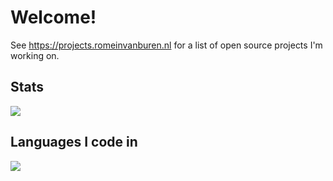 <!--
[ ![Garra Flavatra](https://github.com/garraflavatra/garraflavatra/raw/main/garraflavatra.png) ](https://garraflavatra.github.io/garraflavatra.html)
> This is the @garraflavatra profile README with a garra flavatra photo linking to a garra flavatra video taken by a shop where you can buy garra flavatras.
-->

# Welcome!

See https://projects.romeinvanburen.nl for a list of open source projects I'm working on.

## Stats
<img src="https://github-readme-stats.vercel.app/api?username=garraflavatra&show_icons=true">

## Languages I code in
<img src="https://github-readme-stats.vercel.app/api/top-langs/?username=garraflavatra&layout=compact">
